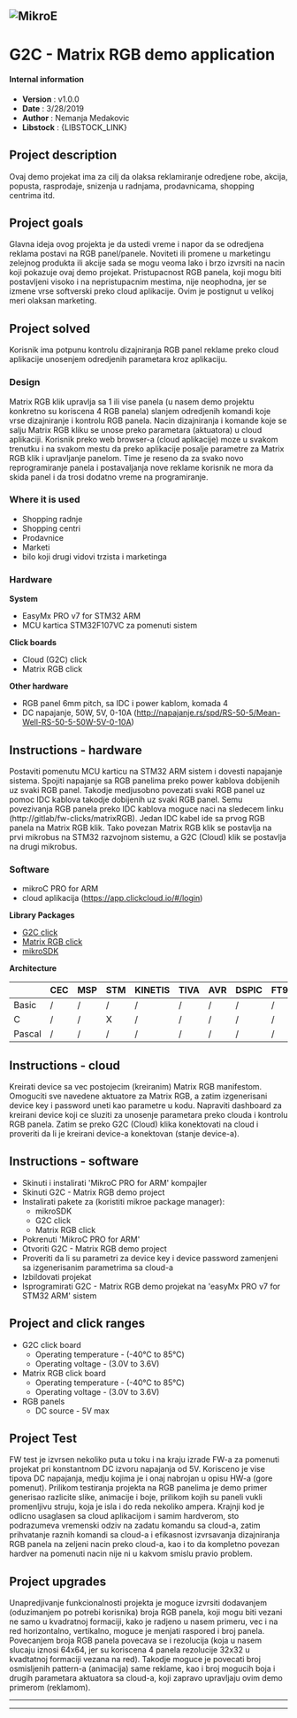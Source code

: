 ![MikroE](http://www.mikroe.com/img/designs/beta/logo_small.png)
---
# G2C - Matrix RGB demo application

#### Internal information 
- **Version**        : v1.0.0
- **Date**           : 3/28/2019
- **Author**         : Nemanja Medakovic
- **Libstock**       : {LIBSTOCK_LINK}

## Project description

Ovaj demo projekat ima za cilj da olaksa reklamiranje odredjene robe, akcija, popusta, rasprodaje, snizenja u radnjama, prodavnicama, shopping centrima itd.

## Project goals 

Glavna ideja ovog projekta je da ustedi vreme i napor da se odredjena reklama postavi na RGB panel/panele.
Noviteti ili promene u marketingu zelejnog produkta ili akcije sada se mogu veoma lako i brzo izvrsiti na nacin koji pokazuje ovaj demo projekat.
Pristupacnost RGB panela, koji mogu biti postavljeni visoko i na nepristupacnim mestima, nije neophodna, jer se izmene vrse softverski preko cloud aplikacije.
Ovim je postignut u velikoj meri olaksan marketing.

## Project solved

Korisnik ima potpunu kontrolu dizajniranja RGB panel reklame preko cloud aplikacije unosenjem odredjenih parametara kroz aplikaciju.

### Design
 
Matrix RGB klik upravlja sa 1 ili vise panela (u nasem demo projektu konkretno su koriscena 4 RGB panela) slanjem odredjenih komandi koje vrse dizajniranje i kontrolu RGB panela.
Nacin dizajniranja i komande koje se salju Matrix RGB kliku se unose preko parametara (aktuatora) u cloud aplikaciji.
Korisnik preko web browser-a (cloud aplikacije) moze u svakom trenutku i na svakom mestu da preko aplikacije posalje parametre za Matrix RGB klik i upravljanje panelom.
Time je reseno da za svako novo reprogramiranje panela i postavaljanja nove reklame korisnik ne mora da skida panel i da trosi dodatno vreme na programiranje.

### Where it is used

- Shopping radnje
- Shopping centri
- Prodavnice
- Marketi
- bilo koji drugi vidovi trzista i marketinga

### Hardware

**System**

 - EasyMx PRO v7 for STM32 ARM
 - MCU kartica STM32F107VC za pomenuti sistem

**Click boards**

 - Cloud (G2C) click
 - Matrix RGB click

**Other hardware**

 - RGB panel 6mm pitch, sa IDC i power kablom, komada 4 
 - DC napajanje, 50W, 5V, 0-10A (http://napajanje.rs/spd/RS-50-5/Mean-Well-RS-50-5-50W-5V-0-10A) 

## Instructions - hardware

Postaviti pomenutu MCU karticu na STM32 ARM sistem i dovesti napajanje sistema.
Spojiti napajanje sa RGB panelima preko power kablova dobijenih uz svaki RGB panel.
Takodje medjusobno povezati svaki RGB panel uz pomoc IDC kablova takodje dobijenih uz svaki RGB panel.
Semu povezivanja RGB panela preko IDC kablova moguce naci na sledecem linku (http://gitlab/fw-clicks/matrixRGB).
Jedan IDC kabel ide sa prvog RGB panela na Matrix RGB klik.
Tako povezan Matrix RGB klik se postavlja na prvi mikrobus na STM32 razvojnom sistemu, a G2C (Cloud) klik se postavlja na drugi mikrobus.

### Software

 - mikroC PRO for ARM
 - cloud aplikacija (https://app.clickcloud.io/#/login)

**Library Packages**

 - [G2C click](https://libstock.mikroe.com/projects/view/2628/g2c-click)
 - [Matrix RGB click](https://libstock.mikroe.com/projects/view/1840/matrix-rgb-click)
 - [mikroSDK](https://libstock.mikroe.com/projects/view/2249/mikrosdk) 

**Architecture**

|        | CEC | MSP | STM | KINETIS | TIVA | AVR | DSPIC | FT90x | PIC | PIC32 |
|--------|-----|-----|-----|---------|------|-----|-------|-------|-----|-------|
|Basic   |  /  |  /  |  /  |    /    |  /   |  /  |   /   |   /   |  /  |   /   |
|C       |  /  |  /  |  X  |    /    |  /   |  /  |   /   |   /   |  /  |   /   |
|Pascal  |  /  |  /  |  /  |    /    |  /   |  /  |   /   |   /   |  /  |   /   |

## Instructions - cloud 

Kreirati device sa vec postojecim (kreiranim) Matrix RGB manifestom.
Omoguciti sve navedene aktuatore za Matrix RGB, a zatim izgenerisani device key i password uneti kao parametre u kodu.
Napraviti dashboard za kreirani device koji ce sluziti za unosenje parametara preko clouda i kontrolu RGB panela.
Zatim se preko G2C (Cloud) klika konektovati na cloud i proveriti da li je kreirani device-a konektovan (stanje device-a).

## Instructions - software

 - Skinuti i instalirati 'MikroC PRO for ARM' kompajler
 - Skinuti G2C - Matrix RGB demo project
 - Instalirati pakete za (koristiti mikroe package manager):
   - mikroSDK
   - G2C click
   - Matrix RGB click
 - Pokrenuti 'MikroC PRO for ARM'
 - Otvoriti G2C - Matrix RGB demo project
 - Proveriti da li su parametri za device key i device password zamenjeni sa izgenerisanim parametrima sa cloud-a
 - Izbildovati projekat
 - Isprogramirati G2C - Matrix RGB demo projekat na 'easyMx PRO v7 for STM32 ARM' sistem

## Project and click ranges 

 - G2C click board
   - Operating temperature - (-40℃ to 85℃)
   - Operating voltage - (3.0V to 3.6V)
 - Matrix RGB click board
   - Operating temperature - (-40℃ to 85℃)
   - Operating voltage - (3.0V to 3.6V)
 - RGB panels
   - DC source - 5V max

## Project Test 

FW test je izvrsen nekoliko puta u toku i na kraju izrade FW-a za pomenuti projekat pri konstantnom DC izvoru napajanja od 5V.
Korisceno je vise tipova DC napajanja, medju kojima je i onaj nabrojan u opisu HW-a (gore pomenut). 
Prilikom testiranja projekta na RGB panelima je demo primer generisao razlicite slike, animacije i boje, prilikom kojih su paneli vukli promenljivu struju, 
koja je isla i do reda nekoliko ampera. Krajnji kod je odlicno usaglasen sa cloud aplikacijom i samim hardverom, sto podrazumeva vremenski odziv na zadatu komandu sa cloud-a, 
zatim prihvatanje raznih komandi sa cloud-a i efikasnost izvrsavanja dizajniranja RGB panela na zeljeni nacin preko cloud-a, kao i to da kompletno povezan hardver na pomenuti nacin 
nije ni u kakvom smislu pravio problem.

## Project upgrades

Unapredjivanje funkcionalnosti projekta je moguce izvrsiti dodavanjem (oduzimanjem po potrebi korisnika) broja RGB panela, koji mogu biti vezani ne samo u kvadratnoj formaciji, 
kako je radjeno u nasem primeru, vec i na red horizontalno, vertikalno, moguce je menjati raspored i broj panela.
Povecanjem broja RGB panela povecava se i rezolucija (koja u nasem slucaju iznosi 64x64, jer su koriscena 4 panela rezolucije 32x32 u kvadtatnoj formaciji vezana na red).
Takodje moguce je povecati broj osmisljenih pattern-a (animacija) same reklame, kao i broj mogucih boja i drugih parametara aktuatora sa cloud-a, koji zapravo upravljaju ovim demo primerom (reklamom).

---
---